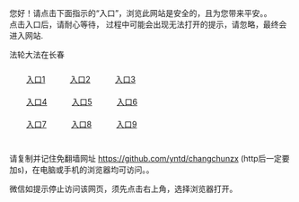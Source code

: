 您好！请点击下面指示的“入口”，浏览此网站是安全的，且为您带来平安。。 <br/>
点击入口后，请耐心等待， 过程中可能会出现无法打开的提示，请忽略，最终会进入网站. </br>

法轮大法在长春<br/>
<div style="padding:10px"><a style="margin:20px" target="_blank" href="https://dkqoig2hzfzqr.cloudfront.net/2Qpsp?yjdqdta" id="ccLink1" rel="nofollow">入口1</a> <a target="_blank" style="margin:20px" href="https://dkixiqb7l2ews.cloudfront.net/2Qpsp?rpnrsxbd" id="ccLink2" rel="nofollow">入口2</a> <a style="margin:20px" target="_blank" href="https://d3e8n348gh7sqv.cloudfront.net/2Qpsp?zrtxdpwd" id="ccLink3" rel="nofollow">入口3</a></div>

<div style="padding:10px" ><a style="margin:20px" target="_blank" href="https://dkqoig2hzfzqr.cloudfront.net/2Qpsp?yjdqdta" id="ccLink4" rel="nofollow">入口4</a> <a style="margin:20px" href="https://dkixiqb7l2ews.cloudfront.net/2Qpsp?rpnrsxbd" target="_blank" id="ccLink5" rel="nofollow">入口5</a> <a style="margin:20px" href="https://d3e8n348gh7sqv.cloudfront.net/2Qpsp?zrtxdpwd" target="_blank" id="ccLink6" rel="nofollow">入口6</a></div>

<div style="padding:10px"><a style="margin:20px" target="_blank" href="https://dkqoig2hzfzqr.cloudfront.net/2Qpsp?yjdqdta" id="ccLink7" rel="nofollow">入口7</a> <a style="margin:20px" href="https://dkixiqb7l2ews.cloudfront.net/2Qpsp?rpnrsxbd" target="_blank" id="ccLink8" rel="nofollow">入口8</a> <a style="margin:20px" target="_blank" href="https://d3e8n348gh7sqv.cloudfront.net/2Qpsp?zrtxdpwd" id="ccLink9" rel="nofollow">入口9</a></div>

<br/>



请复制并记住免翻墙网址 https://github.com/yntd/changchunzx (http后一定要加s)，在电脑或手机的浏览器均可访问。。<br/>

微信如提示停止访问该网页，须先点击右上角，选择浏览器打开。
